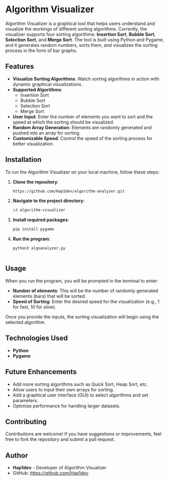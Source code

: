 # Algorithm Visualizer

Algorithm Visualizer is a graphical tool that helps users understand and visualize the workings of different sorting algorithms. Currently, the visualizer supports four sorting algorithms: **Insertion Sort**, **Bubble Sort**, **Selection Sort**, and **Merge Sort**. The tool is built using Python and Pygame, and it generates random numbers, sorts them, and visualizes the sorting process in the form of bar graphs.

## Features

- **Visualize Sorting Algorithms**: Watch sorting algorithms in action with dynamic graphical visualizations.
- **Supported Algorithms**:
  - Insertion Sort
  - Bubble Sort
  - Selection Sort
  - Merge Sort
- **User Input**: Enter the number of elements you want to sort and the speed at which the sorting should be visualized.
- **Random Array Generation**: Elements are randomly generated and pushed into an array for sorting.
- **Customizable Speed**: Control the speed of the sorting process for better visualization.

## Installation

To run the Algorithm Visualizer on your local machine, follow these steps:

1. **Clone the repository**:
   ```bash
   https://github.com/Hap1dev/algorithm-analyzer.git

2. **Navigate to the project directory**:
   ```bash
   cd algorithm-visualizer

3. **Install required packages**:
   ```bash
   pip install pygame


4. **Run the program**:
   ```bash
   python3 algoanalyzer.py



## Usage

When you run the program, you will be prompted in the terminal to enter:

- **Number of elements**: This will be the number of randomly generated elements (bars) that will be sorted.
- **Speed of Sorting**: Enter the desired speed for the visualization (e.g., 1 for fast, 10 for slow).

Once you provide the inputs, the sorting visualization will begin using the selected algorithm.

## Technologies Used

- **Python**
- **Pygame**

## Future Enhancements

- Add more sorting algorithms such as Quick Sort, Heap Sort, etc.
- Allow users to input their own arrays for sorting.
- Add a graphical user interface (GUI) to select algorithms and set parameters.
- Optimize performance for handling larger datasets.

## Contributing

Contributions are welcome! If you have suggestions or improvements, feel free to fork the repository and submit a pull request.

## Author

- **Hap1dev** - Developer of Algorithm Visualizer  
- GitHub: https://github.com/Hap1dev

